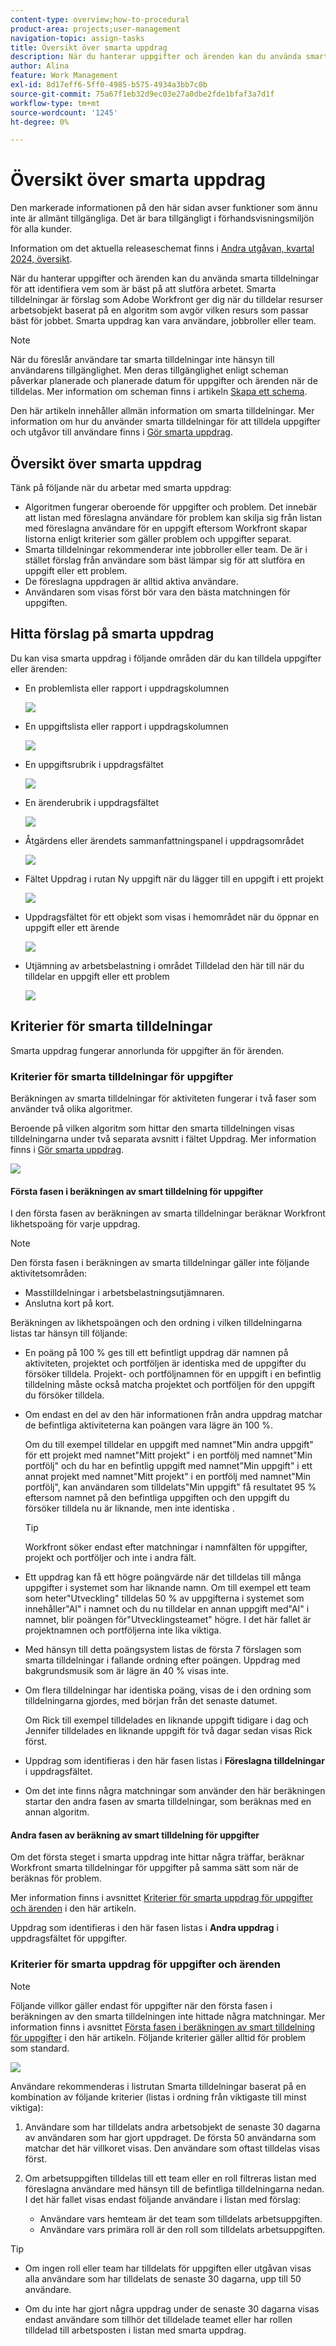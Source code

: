 ```yaml
---
content-type: overview;how-to-procedural
product-area: projects;user-management
navigation-topic: assign-tasks
title: Översikt över smarta uppdrag
description: När du hanterar uppgifter och ärenden kan du använda smarta tilldelningar för att identifiera vem som är bäst på att slutföra arbetet. Smarta tilldelningar är förslag som Adobe Workfront ger dig när du tilldelar resurser arbetsobjekt baserat på en algoritm som avgör vilken resurs som passar bäst för jobbet.
author: Alina
feature: Work Management
exl-id: 8d17eff6-5ff0-4985-b575-4934a3bb7c0b
source-git-commit: 75a67f1eb32d9ec03e27a0dbe2fde1bfaf3a7d1f
workflow-type: tm+mt
source-wordcount: '1245'
ht-degree: 0%

---
```


# Översikt över smarta uppdrag


<span class="preview">Den markerade informationen på den här sidan avser funktioner som ännu inte är allmänt tillgängliga. Det är bara tillgängligt i förhandsvisningsmiljön för alla kunder.</span>

<span class="preview">Information om det aktuella releaseschemat finns i [Andra utgåvan, kvartal 2024, översikt](/help/quicksilver/product-announcements/product-releases/24-q2-release-activity/24-q2-release-overview.md).</span>


När du hanterar uppgifter och ärenden kan du använda smarta tilldelningar för att identifiera vem som är bäst på att slutföra arbetet. Smarta tilldelningar är förslag som Adobe Workfront ger dig när du tilldelar resurser arbetsobjekt baserat på en algoritm som avgör vilken resurs som passar bäst för jobbet. Smarta uppdrag kan vara användare, jobbroller eller team.

>[!NOTE]
>
>När du föreslår användare tar smarta tilldelningar inte hänsyn till användarens tillgänglighet. Men deras tillgänglighet enligt scheman påverkar planerade och planerade datum för uppgifter och ärenden när de tilldelas. Mer information om scheman finns i artikeln [Skapa ett schema](../../../administration-and-setup/set-up-workfront/configure-timesheets-schedules/create-schedules.md).

Den här artikeln innehåller allmän information om smarta tilldelningar. Mer information om hur du använder smarta tilldelningar för att tilldela uppgifter och utgåvor till användare finns i [Gör smarta uppdrag](../../../manage-work/tasks/assign-tasks/make-smart-assignments.md).

## Översikt över smarta uppdrag

Tänk på följande när du arbetar med smarta uppdrag:

* Algoritmen fungerar oberoende för uppgifter och problem. Det innebär att listan med föreslagna användare för problem kan skilja sig från listan med föreslagna användare för en uppgift eftersom Workfront skapar listorna enligt kriterier som gäller problem och uppgifter separat.
* Smarta tilldelningar rekommenderar inte jobbroller eller team. De är i stället förslag från användare som bäst lämpar sig för att slutföra en uppgift eller ett problem.
* De föreslagna uppdragen är alltid aktiva användare.
* Användaren som visas först bör vara den bästa matchningen för uppgiften.

## Hitta förslag på smarta uppdrag

Du kan visa smarta uppdrag i följande områden där du kan tilldela uppgifter eller ärenden:

* En problemlista eller rapport i uppdragskolumnen

  ![](assets/smart-assignments-issue-list.png)

* <span class="preview">En uppgiftslista eller rapport i uppdragskolumnen </span>

  <span class="preview">![](assets/smart-assignments-task-list.png)</span>

* <span class="preview">En uppgiftsrubrik i uppdragsfältet</span>

  <span class="preview">![](assets/smart-assignments-task-header-nwe-350x302.png)</span>

* En ärenderubrik i uppdragsfältet

  ![](assets/smart-assignments-issue-header.png)

* Åtgärdens eller ärendets sammanfattningspanel i uppdragsområdet

  ![](assets/smart-assignments-summary-panel-nwe-350x332.png)

* <span class="preview">Fältet Uppdrag i rutan Ny uppgift när du lägger till en uppgift i ett projekt</span>

  <span class="preview">![](assets/smart-assignments-new-task-modal.png)</span>

* Uppdragsfältet för ett objekt som visas i hemområdet när du öppnar en uppgift eller ett ärende

  ![](assets/smart-assignments-in-home-nwe-350x216.png)

* Utjämning av arbetsbelastning i området Tilldelad den här till när du tilldelar en uppgift eller ett problem

  ![](assets/smart-assignments-workload-balancer-bulk-assignments.png)


## Kriterier för smarta tilldelningar

<div class="preview">

Smarta uppdrag fungerar annorlunda för uppgifter än för ärenden.

### Kriterier för smarta tilldelningar för uppgifter

Beräkningen av smarta tilldelningar för aktiviteten fungerar i två faser som använder två olika algoritmer.

Beroende på vilken algoritm som hittar den smarta tilldelningen visas tilldelningarna under två separata avsnitt i fältet Uppdrag. Mer information finns i [Gör smarta uppdrag](/help/quicksilver/manage-work/tasks/assign-tasks/make-smart-assignments.md).

![](assets/smart-assignments-task-list.png)

#### Första fasen i beräkningen av smart tilldelning för uppgifter

I den första fasen av beräkningen av smarta tilldelningar beräknar Workfront likhetspoäng för varje uppdrag.

>[!NOTE]
>
>Den första fasen i beräkningen av smarta tilldelningar gäller inte följande aktivitetsområden:
>
>* Masstilldelningar i arbetsbelastningsutjämnaren.
>* Anslutna kort på kort.


Beräkningen av likhetspoängen och den ordning i vilken tilldelningarna listas tar hänsyn till följande:

* En poäng på 100 % ges till ett befintligt uppdrag där namnen på aktiviteten, projektet och portföljen är identiska med de uppgifter du försöker tilldela. Projekt- och portföljnamnen för en uppgift i en befintlig tilldelning måste också matcha projektet och portföljen för den uppgift du försöker tilldela.

* Om endast en del av den här informationen från andra uppdrag matchar de befintliga aktiviteterna kan poängen vara lägre än 100 %.

  Om du till exempel tilldelar en uppgift med namnet&quot;Min andra uppgift&quot; för ett projekt med namnet&quot;Mitt projekt&quot; i en portfölj med namnet&quot;Min portfölj&quot; och du har en befintlig uppgift med namnet&quot;Min uppgift&quot; i ett annat projekt med namnet&quot;Mitt projekt&quot; i en portfölj med namnet&quot;Min portfölj&quot;, kan användaren som tilldelats&quot;Min uppgift&quot; få resultatet 95 % eftersom namnet på den befintliga uppgiften och den uppgift du försöker tilldela nu är liknande, men inte identiska .

  >[!TIP]
  >
  >  Workfront söker endast efter matchningar i namnfälten för uppgifter, projekt och portföljer och inte i andra fält.

* Ett uppdrag kan få ett högre poängvärde när det tilldelas till många uppgifter i systemet som har liknande namn. Om till exempel ett team som heter&quot;Utveckling&quot; tilldelas 50 % av uppgifterna i systemet som innehåller&quot;AI&quot; i namnet och du nu tilldelar en annan uppgift med&quot;AI&quot; i namnet, blir poängen för&quot;Utvecklingsteamet&quot; högre. I det här fallet är projektnamnen och portföljerna inte lika viktiga.

* Med hänsyn till detta poängsystem listas de första 7 förslagen som smarta tilldelningar i fallande ordning efter poängen. Uppdrag med bakgrundsmusik som är lägre än 40 % visas inte.

* Om flera tilldelningar har identiska poäng, visas de i den ordning som tilldelningarna gjordes, med början från det senaste datumet.

  Om Rick till exempel tilldelades en liknande uppgift tidigare i dag och Jennifer tilldelades en liknande uppgift för två dagar sedan visas Rick först.

* Uppdrag som identifieras i den här fasen listas i **Föreslagna tilldelningar** i uppdragsfältet.

* Om det inte finns några matchningar som använder den här beräkningen startar den andra fasen av smarta tilldelningar, som beräknas med en annan algoritm.

#### Andra fasen av beräkning av smart tilldelning för uppgifter

Om det första steget i smarta uppdrag inte hittar några träffar, beräknar Workfront smarta tilldelningar för uppgifter på samma sätt som när de beräknas för problem.

Mer information finns i avsnittet [Kriterier för smarta uppdrag för uppgifter och ärenden](#smart-assignments-criteria-for-tasks-and-issues) i den här artikeln.

Uppdrag som identifieras i den här fasen listas i **Andra uppdrag** i uppdragsfältet för uppgifter. <!--update this to "Other assignments"-->

### Kriterier för smarta uppdrag för uppgifter och ärenden

</div>

>[!NOTE]
>
><span class="preview">Följande villkor gäller endast för uppgifter när den första fasen i beräkningen av den smarta tilldelningen inte hittade några matchningar. Mer information finns i avsnittet [Första fasen i beräkningen av smart tilldelning för uppgifter](#first-phase-of-smart-assignment-calculation-for-tasks) i den här artikeln. Följande kriterier gäller alltid för problem som standard. </span>

![](assets/smart-assignments-issue-header.png)

Användare rekommenderas i listrutan Smarta tilldelningar baserat på en kombination av följande kriterier (listas i ordning från viktigaste till minst viktiga):

1. Användare som har tilldelats andra arbetsobjekt de senaste 30 dagarna av användaren som har gjort uppdraget. De första 50 användarna som matchar det här villkoret visas. Den användare som oftast tilldelas visas först.

2. Om arbetsuppgiften tilldelas till ett team eller en roll filtreras listan med föreslagna användare med hänsyn till de befintliga tilldelningarna nedan. I det här fallet visas endast följande användare i listan med förslag:

   * Användare vars hemteam är det team som tilldelats arbetsuppgiften.
   * Användare vars primära roll är den roll som tilldelats arbetsuppgiften.

>[!TIP]
>
>* Om ingen roll eller team har tilldelats för uppgiften eller utgåvan visas alla användare som har tilldelats de senaste 30 dagarna, upp till 50 användare.
>
>* Om du inte har gjort några uppdrag under de senaste 30 dagarna visas endast användare som tillhör det tilldelade teamet eller har rollen tilldelad till arbetsposten i listan med smarta uppdrag.

<!--the commented out piece in the tip above was live before but I am not totally sure that smart assignments look at your team. I think they look JUST at the team/ role assigned to the work item; see this help site request for more info: https://experience.adobe.com/#/@adobeinternalworkfront/so:hub-Hub/workfront/issue/62fd222200037eb87572c5b6ad6bf53e/overview -->
<!--
<div data-mc-conditions="QuicksilverOrClassic.Draft mode">
<div>
<h3>Smart assignments criteria for the Production environment</h3>
<p>(NOTE: drafted,this was the case BEFORE we updated the logic in the WB - with the 21.4 release)</p>
</div>
<p>Smart assignments display on tasks and issues when the following conditions are met:</p>
<ul>
<li>The task or issue is subordinate to a parent task or issue that has a user, team, or job role currently assigned. </li>
</ul>
<p>Smart assignments display the top twenty recommendations based on a proprietary algorithm that uses your own team information.</p>
<p>Users are recommended in the smart assignments drop-down list based on a combination of the following criteria (listed in order from most important to least important):</p>
<ul>
<li>The user has the team assigned to the task or issue designated as their Home Team</li>
<li>The user is also assigned to the parent task</li>
<li>The user has the same primary job role as is currently assigned to the task or issue</li>
<li>The user has the team assigned to the parent task or issue designated as their Home Team</li>
<li>The user is associated with the same primary job role currently assigned to the parent task</li>
<li>The user is a member of the same team as the user who assigned the task or issue and the team is designated as their Home Team</li>
<li>The user is a member of the same Home Group as the user who is assigning the task or issue</li>
<li>The user has the same primary job role as the user who is assigning the task or issue.</li>
</ul>
</div>
-->

<!--
<div data-mc-conditions="QuicksilverOrClassic.Draft mode">
<h2>Make smart assignments</h2>
<p>(NOTE:&nbsp;this was moved to its own article: make-smart-assignments.) </p>
<p>Smart assignments are available in most locations where you can make assignments in Workfront.</p>
<p>You can use smart assignments on tasks and issues that have previously been assigned to a job role or a team.</p> <note type="note">
You must have a Plan or a Work license and have at least Contribute permissions to a task or an issue to be able to make assignments to the task or the issue. You must have the Make Assignments option enabled in your permission level to make assignments.
</note>
<p>To use smart assignments:</p>
<ol>
<li value="1">Navigate to an issue or a task and click one of the following fields to edit them: <br>
<ul>
<li><p data-mc-conditions="QuicksilverOrClassic.Quicksilver">The <strong>Assignments</strong> field in the task or issue header</p></li>
<li>The <strong>Assignments</strong> field of a task or issue list using in-line editing in a task or issue list. </li>
<li>The <strong>Assignee</strong> field after you have clicked <strong>Advanced</strong> from a task or an issue. </li>
</ul></li>
<li value="2"> <p>Place your cursor in the assignment field, and wait for two seconds, then the <strong>Suggestions</strong> list is displayed.</p> <p>Users displayed in this list are the smart assignment suggestions for the task or the issue.<br></p> <p> <img src="assets/nwe-smart-assignment-suggestions-350x160.png" style="width: 350;height: 160;" data-mc-conditions="QuicksilverOrClassic.Quicksilver"> </p> </li>
<li value="3"> <p>Select the user in the recommendations list by clicking their name. </p> <p>If there are no suggestions, the suggestion list does not open.</p> </li>
<li value="4">(Optional) If you do not want to use one of the recommended users from the smart assignments list, start typing the name of the desired user and select the name when it appears in the list.</li>
<li value="5">Click <strong>Enter</strong> to make the assignment. </li>
</ol>
</div>
-->
